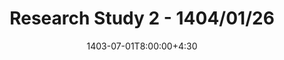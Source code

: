 ---
type: exam
date: 1403-07-01T8:00:00+4:30
title: "Research Study 2 - 1404/01/26"
content: "f"
thumbnail: /static_files/exam/lec1.jpg
links:
  - url: /static_files/exam/Research Study/RS2/NeurIPS-2018-link-prediction-based-on-graph-neural-networks-Paper.pdf
    name: Source 

  # - url: /static_files/exam/ReviewQuiz/question.pdf
  #   name: Questions
  # - url: /static_files/exam/ReviewQuiz/solution.pdf
  #   name: Solutions
hide_from_announcments: true
---
